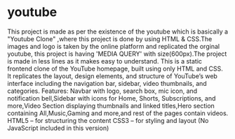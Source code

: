 # youtube
This project is made as per the existence of the youtube which is basically a "Youtube Clone" ,where this project is done by using HTML &amp; CSS.The images and logo is taken by the online platform and replicated the orginal youtube, this project is having 'MEDIA QUERY' with size(600px).The project is made in less lines as it makes easy to understand.
This is a static frontend clone of the YouTube homepage, built using only HTML and CSS. It replicates the layout, design elements, and structure of YouTube’s web interface including the navigation bar, sidebar, video thumbnails, and categories.
Features: Navbar with logo, search box, mic icon, and notification bell,Sidebar with icons for Home, Shorts, Subscriptions, and more,Video Section displaying thumbnails and linked titles,Hero section containing All,Music,Gaming and more,and rest of the pages contain videos.
HTML5 – for structuring the content
CSS3 – for styling and layout
(No JavaScript included in this version)
